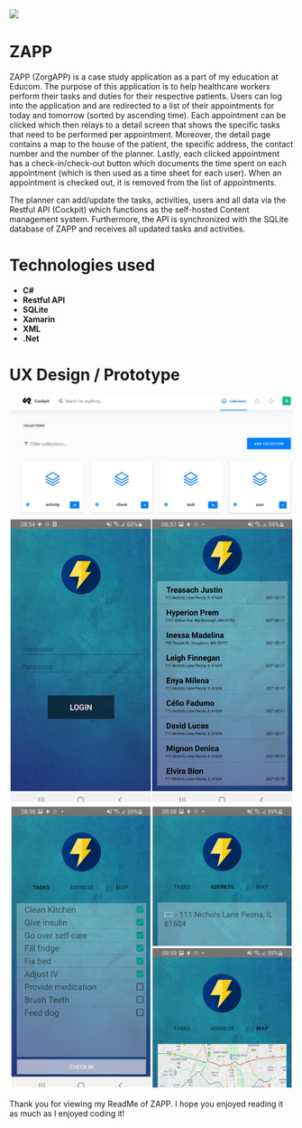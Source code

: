 <img src="Images/header.png">

# ZAPP

ZAPP (ZorgAPP) is a case study application as a part of my education at Educom. The purpose of this application is to help healthcare workers perform their tasks and duties for their respective patients. Users can log into the application and are redirected to a list of their appointments for today and tomorrow (sorted by ascending time). Each appointment can be clicked which then relays to a detail screen that shows the specific tasks that need to be performed per appointment. Moreover, the detail page contains a map to the house of the patient, the specific address, the contact number and the number of the planner. Lastly, each clicked appointment has a check-in/check-out button which documents the time spent on each appointment (which is then used as a time sheet for each user). When an appointment is checked out, it is removed from the list of appointments.

The planner can add/update the tasks, activities, users and all data via the Restful API (Cockpit) which functions as the self-hosted 
Content management system. Furthermore, the API is synchronized with the SQLite database of ZAPP and receives all updated tasks and activities.

# Technologies used

* **C#**
* **Restful API**
* **SQLite**
* **Xamarin**
* **XML**
* **.Net**

# UX Design / Prototype

<img src="Images/cockpit.JPG">
<img src="Images/loginHome.jpg">
<img src="Images/detail.jpg">


Thank you for viewing my ReadMe of ZAPP. I hope you enjoyed reading it as much as I enjoyed coding it!
